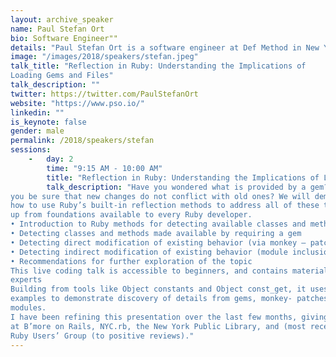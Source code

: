 ```yaml
---
layout: archive_speaker
name: Paul Stefan Ort
bio: Software Engineer""
details: "Paul Stefan Ort is a software engineer at Def Method in New York City, currently building Dependable for automated dependency updates."
image: "/images/2018/speakers/stefan.jpeg"
talk_title: "Reflection in Ruby: Understanding the Implications of
Loading Gems and Files"
talk_description: ""
twitter: https://twitter.com/PaulStefanOrt
website: "https://www.pso.io/"
linkedin: ""
is_keynote: false
gender: male
permalink: /2018/speakers/stefan
sessions:
    -   day: 2
        time: "9:15 AM - 10:00 AM"
        title: "Reflection in Ruby: Understanding the Implications of Loading Gems and Files"
        talk_description: "Have you wondered what is provided by a gem? What about monkey patches? Can
you be sure that new changes do not conflict with old ones? We will demonstrate
how to use Ruby’s built-in reflection methods to address all of these topics, building
up from foundations available to every Ruby developer.
• Introduction to Ruby methods for detecting available classes and methods
• Detecting classes and methods made available by requiring a gem
• Detecting direct modification of existing behavior (via monkey – patching)
• Detecting indirect modification of existing behavior (module inclusion)
• Recommendations for further exploration of the topic
This live coding talk is accessible to beginners, and contains material useful for
experts
Building from tools like Object constants and Object const_get, it uses short
examples to demonstrate discovery of details from gems, monkey- patches, and
modules.
I have been refining this presentation over the last few months, giving versions of it
at B’more on Rails, NYC.rb, the New York Public Library, and (most recently) the DC
Ruby Users’ Group (to positive reviews)."
---
```

